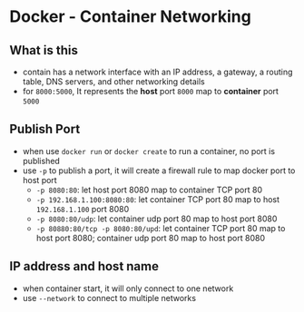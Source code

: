 # Docker - Container Networking

## What is this

- contain has a network interface with an IP address, a gateway, a routing table, DNS servers, and other networking details
- for `8000:5000`, It represents the **host** port `8000` map to **container** port `5000`

## Publish Port

- when use `docker run` or `docker create` to run a container, no port is published
- use `-p` to publish a port, it will create a firewall rule to map docker port to host port
  - `-p 8080:80`: let host port 8080 map to container TCP port 80
  - `-p 192.168.1.100:8080:80`: let container TCP port 80 map to host `192.168.1.100` port 8080
  - `-p 8080:80/udp`: let container udp port 80 map to host port 8080
  - `-p 80880:80/tcp -p 8080:80/upd`: let container TCP port 80 map to host port 8080; container udp port 80 map to host port 8080

## IP address and host name

- when container start, it will only connect to one network
- use `--network` to connect to multiple networks
